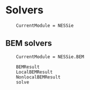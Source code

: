 # Solvers
```@meta
    CurrentModule = NESSie
```

## BEM solvers
```@meta
    CurrentModule = NESSie.BEM
```

```@docs
    BEMResult
    LocalBEMResult
    NonlocalBEMResult
    solve
```
